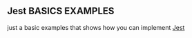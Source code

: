 ## Jest BASICS EXAMPLES
just a basic examples that shows how you can implement [Jest](https://jestjs.io/)